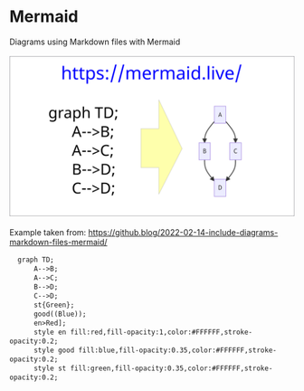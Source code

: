 # Mermaid
Diagrams using Markdown files with Mermaid<br>
<br>
<img src="/img/mermaid-diagrams.png" alt="Mermaid diagram"><br>
<br>
Example taken from: https://github.blog/2022-02-14-include-diagrams-markdown-files-mermaid/
<br>
```mermaid
  graph TD;
      A-->B;
      A-->C;
      B-->D;
      C-->D;
      st{Green};
      good((Blue));
      en>Red];
      style en fill:red,fill-opacity:1,color:#FFFFFF,stroke-opacity:0.2;
      style good fill:blue,fill-opacity:0.35,color:#FFFFFF,stroke-opacity:0.2;
      style st fill:green,fill-opacity:0.35,color:#FFFFFF,stroke-opacity:0.2;
      
```



